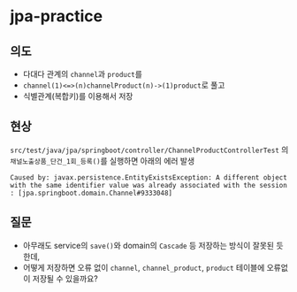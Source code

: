 # jpa-practice

## 의도

- 다대다 관계의 `channel`과 `product`를
- `channel(1)<=>(n)channelProduct(n)->(1)product`로 풀고
- 식별관계(복합키)를 이용해서 저장

## 현상

`src/test/java/jpa/springboot/controller/ChannelProductControllerTest` 의 `채널노출상품_단건_1회_등록()`를 실행하면 아래의 에러 발생

```
Caused by: javax.persistence.EntityExistsException: A different object with the same identifier value was already associated with the session : [jpa.springboot.domain.Channel#9333048]
```

## 질문

- 아무래도 service의 `save()`와 domain의 `Cascade` 등 저장하는 방식이 잘못된 듯 한데,
- 어떻게 저장하면 오류 없이 `channel`, `channel_product`, `product` 테이블에 오류없이 저장될 수 있을까요?
